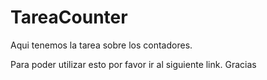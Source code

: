 # TareaCounter

Aqui tenemos la tarea sobre los contadores. 

Para poder utilizar esto por favor ir al siguiente link. Gracias
